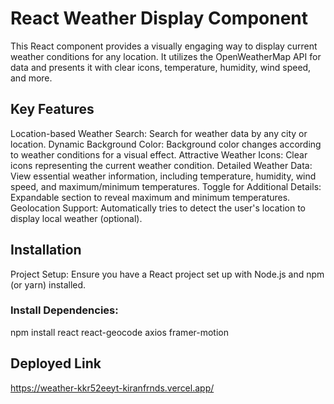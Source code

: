 # React Weather Display Component

This React component provides a visually engaging way to display current weather conditions for any location. It utilizes the OpenWeatherMap API for data and presents it with clear icons, temperature, humidity, wind speed, and more.

## Key Features
Location-based Weather Search: Search for weather data by any city or location.
Dynamic Background Color: Background color changes according to weather conditions for a visual effect.
Attractive Weather Icons: Clear icons representing the current weather condition.
Detailed Weather Data: View essential weather information, including temperature, humidity, wind speed, and maximum/minimum temperatures.
Toggle for Additional Details: Expandable section to reveal maximum and minimum temperatures.
Geolocation Support: Automatically tries to detect the user's location to display local weather (optional).

## Installation
Project Setup: Ensure you have a React project set up with Node.js and npm (or yarn) installed.

### Install Dependencies:
npm install react react-geocode axios framer-motion 

## Deployed Link
https://weather-kkr52eeyt-kiranfrnds.vercel.app/
